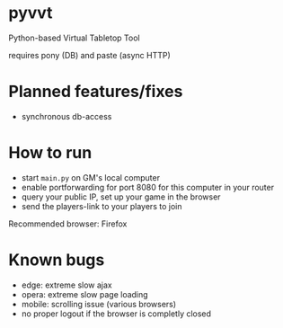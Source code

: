 # pyvvt
Python-based Virtual Tabletop Tool

requires pony (DB) and paste (async HTTP)

# Planned features/fixes
- synchronous db-access

# How to run
- start `main.py` on GM's local computer
- enable portforwarding for port 8080 for this computer in your router
- query your public IP, set up your game in the browser
- send the players-link to your players to join

Recommended browser: Firefox

# Known bugs
- edge: extreme slow ajax
- opera: extreme slow page loading
- mobile: scrolling issue (various browsers)
- no proper logout if the browser is completly closed

